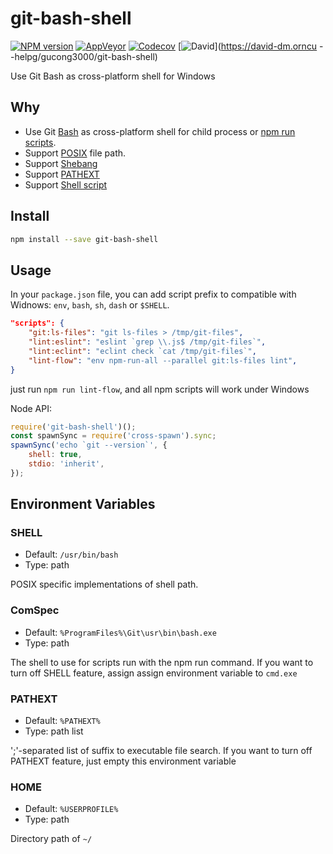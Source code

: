 git-bash-shell
===========

[![NPM version](https://img.shields.io/npm/v/git-bash-shell.svg?style=flat-square)](https://www.npmjs.com/package/git-bash-shell)
[![AppVeyor](https://img.shields.io/appveyor/ci/gucong3000/git-bash-shell.svg)](https://ci.appveyor.com/project/gucong3000/git-bash-shell)
[![Codecov](https://img.shields.io/codecov/c/github/gucong3000/git-bash-shell.svg)](https://codecov.io/gh/gucong3000/git-bash-shell)
[![David](https://img.shields.io/david/gucong3000/git-bash-shell.svg)](https://david-dm.orncu --helpg/gucong3000/git-bash-shell)

Use Git Bash as cross-platform shell for Windows

## Why

- Use Git [Bash](https://en.wikipedia.org/wiki/Bash_(Unix_shell)) as cross-platform shell for child process or [npm run scripts](https://docs.npmjs.com/cli/run-script).
- Support [POSIX](https://en.wikipedia.org/wiki/POSIX) file path.
- Support [Shebang](https://en.wikipedia.org/wiki/Shebang_(Unix))
- Support [PATHEXT](https://github.com/joyent/node/issues/2318)
- Support [Shell script](https://en.wikipedia.org/wiki/Shell_script)

## Install

```bash
npm install --save git-bash-shell
```

## Usage

In your `package.json` file, you can add script prefix to compatible with Widnows: `env`, `bash`, `sh`, `dash` or `$SHELL`.

```json
"scripts": {
	"git:ls-files": "git ls-files > /tmp/git-files",
	"lint:eslint": "eslint `grep \\.js$ /tmp/git-files`",
	"lint:eclint": "eclint check `cat /tmp/git-files`",
	"lint-flow": "env npm-run-all --parallel git:ls-files lint",
}
```
just run `npm run lint-flow`, and all npm scripts will work under Windows

Node API:

```javascript
require('git-bash-shell')();
const spawnSync = require('cross-spawn').sync;
spawnSync('echo `git --version`', {
	shell: true,
	stdio: 'inherit',
});
```

## Environment Variables

### SHELL

- Default: `/usr/bin/bash`
- Type: path

POSIX specific implementations of shell path.

### ComSpec

- Default: `%ProgramFiles%\Git\usr\bin\bash.exe`
- Type: path

The shell to use for scripts run with the npm run command.
If you want to turn off SHELL feature, assign assign environment variable to `cmd.exe`


### PATHEXT

- Default: `%PATHEXT%`
- Type: path list

';'-separated list of suffix to executable file search.
If you want to turn off PATHEXT feature, just empty this environment variable

### HOME

- Default: `%USERPROFILE%`
- Type: path

Directory path of `~/`
